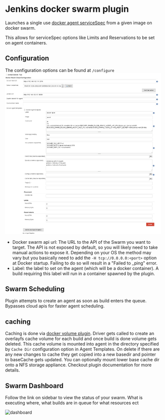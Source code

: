# Jenkins docker swarm plugin

Launches a single use [docker agent serviceSpec](https://docs.docker.com/engine/swarm/how-swarm-mode-works/services/) from a given image on docker swarm.

This allows for serviceSpec options like Limits and Reservations to be set on agent containers.

## Configuration
The configuration options can be found at `/configure`
![configuration](https://raw.githubusercontent.com/jenkinsci/docker-swarm-plugin/master/docs/images/configuration.png "Configuration")

- Docker swarm api url: The URL to the API of the Swarm you want to target. The API is not exposed by default, so you will likely need to take manual actions to expose it. Depending on your OS the method may vary but you basically need to add the `-H tcp://0.0.0.0:<port>` option at Docker startup. Failing to do so will result in a "Failed to _ping" error.
- Label: the label to set on the agent (which will be a docker container). A build requiring this label will run in a container spawned by the plugin.

## Swarm Scheduling

Plugin attempts to create an agent as soon as build enters the queue. Bypasses cloud apis for faster agent scheduling.

## caching
 Caching is done via [docker volume plugin](https://github.com/suryagaddipati/docker-cache-volume-plugin).
 Driver gets called to create an overlayfs cache volume for each build and once build is done volume gets deleted. This cache volume is mounted into agent in the directory specified by `Cache Dir` configuration option in Agent Templates.  On delete if there are any new changes to cache they get copied into a new basedir and pointer to baseCache gets updated. You can optionally mount lower base cache dir onto a NFS storage appliance.  Checkout plugin documentation for more details.

## Swarm Dashboard

Follow the link on sidebar to view the status of your swarm. What is executing where, what builds are in queue for what resources ect

![dashboard](https://raw.githubusercontent.com/smhc/docker-swarm-plugin-tls/master/docs/images/dashboard.png "Dashboard")

